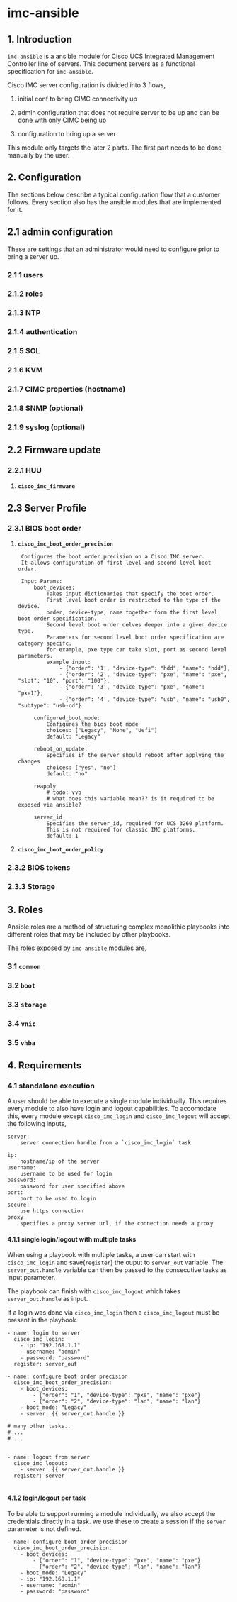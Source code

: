 # imc-ansible

## 1. Introduction
`imc-ansible` is a ansible module for Cisco UCS Integrated Management Controller line of servers. This document servers as a functional specification for `imc-ansible`.

Cisco IMC server configuration is divided into 3 flows,

1. initial conf to bring CIMC connectivity up

1. admin configuration that does not require server to be up and can be done with only CIMC being up

1. configuration to bring up a server


This module only targets the later 2 parts. The first part needs to be done manually by the user.


## 2. Configuration
The sections below describe a typical configuration flow that a customer follows. Every section also has the ansible modules that are implemented for it.

## 2.1 admin configuration
These are settings that an administrator would need to configure prior to bring a server up.

### 2.1.1 users

### 2.1.2 roles

### 2.1.3 NTP

### 2.1.4 authentication

### 2.1.5 SOL

### 2.1.6 KVM

### 2.1.7 CIMC properties (hostname)

### 2.1.8 SNMP (optional)

### 2.1.9 syslog (optional)



## 2.2 Firmware update

### 2.2.1 HUU

1. **`cisco_imc_firmware`**


## 2.3 Server Profile

### 2.3.1 BIOS boot order

1. **`cisco_imc_boot_order_precision`**

		Configures the boot order precision on a Cisco IMC server. 
		It allows configuration of first level and second level boot order.
		
		Input Params:
			boot_devices:
				Takes input dictionaries that specify the boot order.
				First level boot order is restricted to the type of the device.
				order, device-type, name together form the first level boot order specification. 
				Second level boot order delves deeper into a given device type.
				Parameters for second level boot order specification are category specifc.
				for example, pxe type can take slot, port as second level parameters.
				example input:
					- {"order": '1', "device-type": "hdd", "name": "hdd"},                    
    				- {"order": '2', "device-type": "pxe", "name": "pxe", "slot": "10", "port": "100"},
    				- {"order": '3', "device-type": "pxe", "name": "pxe1"},                   
    				- {"order": '4', "device-type": "usb", "name": "usb0", "subtype": "usb-cd"}

			configured_boot_mode:
				Configures the bios boot mode
				choices: ["Legacy", "None", "Uefi"]
				default: "Legacy"

			reboot_on_update:
				Specifies if the server should reboot after applying the changes
				choices: ["yes", "no"]
				default: "no"

			reapply
				# todo: vvb
				# what does this variable mean?? is it required to be exposed via ansible?
				
			server_id
				Specifies the server_id, required for UCS 3260 platform. 
				This is not required for classic IMC platforms.
				default: 1
					
		
1. **`cisco_imc_boot_order_policy`**



### 2.3.2 BIOS tokens



### 2.3.3 Storage



## 3. Roles
Ansible roles are a method of structuring complex monolithic playbooks into different roles that may be included by other playbooks.

The roles exposed by `imc-ansible` modules are,

### 3.1 `common`

### 3.2 `boot`

### 3.3 `storage`

### 3.4 `vnic`

### 3.5 `vhba`




## 4. Requirements

### 4.1 standalone execution
A user should be able to execute a single module individually. This requires every module to also have login and logout capabilities. To accomodate this, every module except `cisco_imc_login` and `cisco_imc_logout` will accept the following inputs,

```
server:
	server connection handle from a `cisco_imc_login` task
```	
	

```
ip:
	hostname/ip of the server
username:
	username to be used for login
password:
	password for user specified above
port:
	port to be used to login
secure:
	use https connection
proxy
	specifies a proxy server url, if the connection needs a proxy
```

#### 4.1.1 single login/logout with multiple tasks
When using a playbook with multiple tasks, a user can start with `cisco_imc_login` and save(`register`) the ouput to `server_out` variable. The `server_out.handle` variable can then be passed to the consecutive tasks as input parameter. 

The playbook can finish with `cisco_imc_logout` which takes `server_out.handle` as input.

If a login was done via `cisco_imc_login` then a `cisco_imc_logout` must be present in the playbook.

```
- name: login to server
  cisco_imc_login:
    - ip: "192.168.1.1"
    - username: "admin"
    - password: "password"
  register: server_out

- name: configure boot order precision
  cisco_imc_boot_order_precision:
    - boot_devices:
        - {"order": "1", "device-type": "pxe", "name": "pxe"}
        - {"order": "2", "device-type": "lan", "name": "lan"}
    - boot_mode: "Legacy"
    - server: {{ server_out.handle }}

# many other tasks..
# ...
# ...


- name: logout from server
  cisco_imc_logout:
    - server: {{ server_out.handle }}
  register: server
    
```


#### 4.1.2 login/logout per task
To be able to support running a module individually, we also accept the credentials directly in a task. we use these to create a session if the `server` parameter is not defined.

```
- name: configure boot order precision
  cisco_imc_boot_order_precision:
    - boot_devices:
        - {"order": "1", "device-type": "pxe", "name": "pxe"}
        - {"order": "2", "device-type": "lan", "name": "lan"}
    - boot_mode: "Legacy"
    - ip: "192.168.1.1"
    - username: "admin"
    - password: "password"
```
